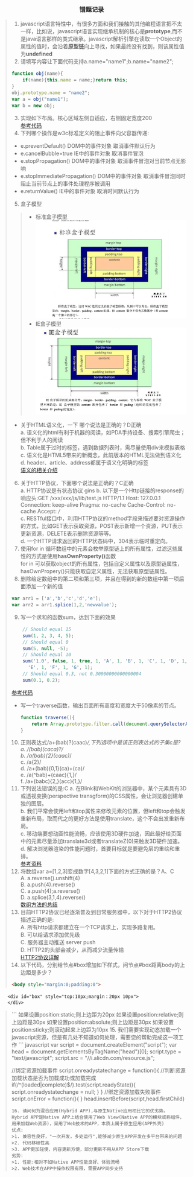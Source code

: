 ### <center>错题记录</center> ###
>1. javascript语言特性中，有很多方面和我们接触的其他编程语言把不太一样，比如说，javascript语言实现继承机制的核心是<strong>prototype</strong>,而不是java语言那样的类式继承。javascript解析引擎在读取一个Object的属性的值时，会沿着<strong>原型链</strong>向上寻找，如果最终没有找到，则该属性值为<strong>undefined</strong>  
>2. 请填写内容让下面代码支持a.name="name1";b.name="name2";
>   ``` javascript 
>   function obj(name){
>       if(name){this.name = name;}return this;
>   }
>   obj.prototype.name = "name2";
>   var a = obj("name1");
>   var b = new obj;
>   ```
>3. 实现如下布局。核心区域左侧自适应，右侧固定宽度200  
>   <a href="./3.html" target="_blank">参考代码</a>  
>4. 下列哪个操作是w3c标准定义的阻止事件向父容器传递: 
>   * e.preventDefault() DOM中的事件对象 取消事件默认行为
>   * e.cancelBubble=true IE中的事件对象 取消事件冒泡
>   * e.stopPropagation() DOM中的事件对象 取消事件冒泡对当前节点无影响
>   * e.stopImmediatePropagation() DOM中的事件对象 取消事件冒泡同时阻止当前节点上的事件处理程序被调用
>   * e.returnValue() IE中的事件对象 取消时间默认行为  
>5. 盒子模型  
>   >* 标准盒子模型  
>           <img src="./标准盒子模型.png">   
>   >* IE盒子模型  
>           <img src="./IE盒子模型.png">  
>* 关于HTML语义化，一下 哪个说法是正确的？D正确  
>   a. 语义化的html有利于机器的阅读，如PDA手持设备、搜索引擎爬虫；但不利于人的阅读  
>   b. Table属于过时的标签，遇到数据列表时，需尽量使用div来模拟表格  
>   c. 语义化是HTML5带来的新概念，此前版本的HTML无法做到语义化  
>   d. header、article、address都属于语义化明确的标签  
>   <a href="https://www.cnblogs.com/freeyiyi1993/p/3615179.html" target="_blank">语义的相关介绍</a>    
>6. 关于HTTP协议，下面哪个说法是正确的？C正确  
>   a. HTTP协议是有状态协议  gins
>   b. 以下是一个Http链接的response的响应头:GET /xxx/xxx/js/lib/test.js HTTP/1.1 Host: 127.0.0.1 Connection: keep-alive Pragma: no-cache Cache-Control: no-cache Accept: */*  
>   c. RESTful接口中，利用HTTP协议的method字段来描述要对资源操作的方式，比如GET表示获取资源，POST表示新增一个资源，PUT表示更新资源，DELETE表示删除资源等等。  
>   d. 一个HTTP请求返回的HTTP状态码中，304表示临时重定向。         
>7. 使用for in 循环数组中的元素会枚举原型链上的所有属性，过滤这些属性的方式是使用<strong>hasOwnProperty()</strong>函数  
>   for in 可以获取object的所有属性，包括自定义属性以及原型链属性，hasOwnPropery()只能获取自定义属性，无法获取原型链属性。  
>8. 删除给定数组中的第二项和第三项，并且在得到的新的数组中第一项后面添加一个新的值
>   ```javascript 
>   var arr1 = ['a','b','c','d','e'];
>   var arr2 = arr1.splice(1,2,'newvalue');
>   ```  
>9. 写一个求和的函数sum，达到下面的效果
>   ``` javascript 
>       // Should equal 15
>       sum(1, 2, 3, 4, 5);
>       // Should equal 0
>       sum(5, null, -5);
>       // Should equal 10
>       sum('1.0', false, 1, true, 1, 'A', 1, 'B', 1, 'C', 1, 'D', 1,
>         'E', 1, 'F', 1, 'G', 1);
>       // Should equal 0.3, not 0.30000000000000004
>       sum(0.1, 0.2);  
>   ```
>   <a href="./9.html" target="_blank">参考代码</a>  
>* 写一个traverse函数，输出页面所有高度和宽度大于50像素的节点。  
>   ``` javascript 
>   function traverse(){
>       return Array.prototype.filter.call(document.querySelectorAll('body *',function(node){return node.offsetWidth>50&&node.offsetHeight>50;}))
>   }
>   ```
>10. 正则表达式/a+(bab)?(caac)*/,下列选项中是该正则表达式的子集c是?
>   a. /(bab)(caca)?/  
>   b. /a(bab){2}(caac)*/  
>   c. /a{2}/  
>   d. /a+(bab){0,1}(ca)+(ca)/  
>   e. /a(^bab)+(caac){1,}/  
>   f. /a+(babc){2,}(acc){1,}/  
>11. 下列说法错误的是:C
>   a. 在Blink和WebKit的浏览器中，某个元素具有3D或透视变换(perspective transgform)的CSS属性，会让浏览器创建单独的图层。   
>   b. 我们平常会使用left和top属性来修改元素的位置，但left和top会触发重新布局，取而代之的更好方法是使用translate，这个不会出发重新布局。  
>   c. 移动端要想动画性能流畅，应该使用3D硬件加速，因此最好给页面中的元素尽量添加translate3d或者translateZ(0)来触发3D硬件加速。  
>   d. 解决浏览器渲染的性能问题时，首要目标就是要避免层的重绘和重排。  
>   <a href="https://segmentfault.com/a/1190000000490328" target="_blank">参考资料</a>
>12. 将数组var a=[1,2,3]变成数字[4,3,2,1]下面的方式正确的是？A、C  
>   A. a.reverse().unshift(4)  
>   B. a.push(4).reverse()  
>   C. a.push(4);a.reverse()  
>   D. a.splice(3,1,4).reverse()  
>   <a href="https://www.nowcoder.com/profile/100839276/test/26732592/50527#summary">数组方法的总结</a>
>13. 目前HTTP2协议已经逐渐普及到日常服务器中，以下对于HTTP2协议描述正确的是:  
>   A. 所有http请求都建立在一个TCP请求上，实现多路复用。  
>   B. 可以给请求添加优先级  
>   C. 服务器主动推送 server push  
>   D. HTTP2的头部会减少，从而减少流量传输  
>   <a href="https://blog.csdn.net/zqjflash/article/details/50179235">HTTP2协议详解</a>  
>14. 以下代码，分别给节点#box增加如下样式，问节点#box距离body的上边距是多少？
>   ``` html 
>   <body style="margin:0;padding:0">
        <div id="box" style="top:10px;margin：20px 10px">
        </div>
>   </body>
>   ```
>   如果设置position:static;则上边距为20px  
>   如果设置position:relative;则上边距是30px
>   如果设置position:absolute;则上边距是30px  
>   如果设置position:sticky;则滚动起来上边距为10px  
>15. 我们需要实现动态加载一个javascript资源，但是有几处不知道如何处理，需要您的帮助完成这一项工作  
>   ``` javascript 
>   var script = document.createElement("script");
>   var head = document.getElementsByTagName("head")[0];
>   script.type = "text/javascript";
>   script.src = "//i.alicdn.com/resource.js";
>   
>   //绑定资源加载事件
>   script.onreadystatechange = function(){
>       //判断资源加载状态是否为加载成功或加载完成
>       if(/^(loaded|complete)$/).test(script.readyState)){
>           script.onreadystatechange = null;
>       }
>   }
>   //绑定资源加载失败事件
>   script.onError = function(){
>   }
>   head.insertBefore(script,head.firstChild)
>   ```
>16. 请问何为混合应用(Hybrid APP),与原生Native应用相比它的优劣势。  
>   Hybrid APP是Native APP上结合使用了Web View(Native APP的模块或称组件，用来加载Web资源)，采用了Web技术的APP，本质上属于原生应用(APP外壳)
>   优点: 
>   >1. 兼容性良好，"一次开发，多处运行",能够减少原生APP开发在多平台带来的问题  
>   >2. 代码移植性高  
>   >3. APP更加轻便，内容更新方便，部分更新不用从APP Store下载
>   劣势:  
>   >1. 性能:相对不如Native APP性能良好、体验流畅  
>   >2. Web技术在APP中操作权限有限，需要APP同步支持
